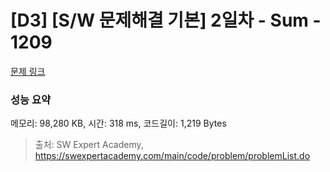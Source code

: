 # [D3] [S/W 문제해결 기본] 2일차 - Sum - 1209 

[문제 링크](https://swexpertacademy.com/main/code/problem/problemDetail.do?contestProbId=AV13_BWKACUCFAYh) 

### 성능 요약

메모리: 98,280 KB, 시간: 318 ms, 코드길이: 1,219 Bytes



> 출처: SW Expert Academy, https://swexpertacademy.com/main/code/problem/problemList.do